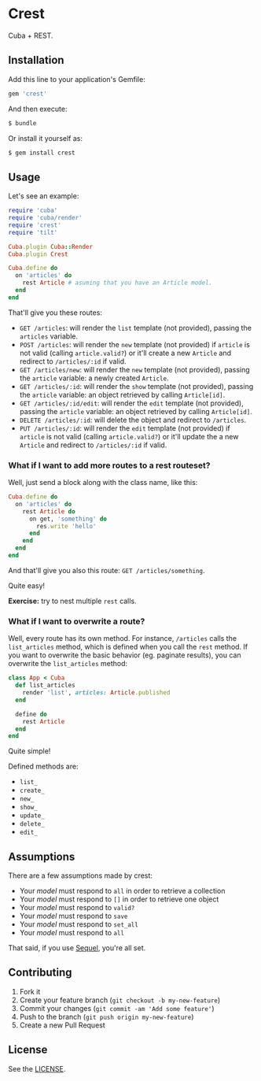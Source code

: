 # Crest

Cuba + REST.

## Installation

Add this line to your application's Gemfile:

```ruby
gem 'crest'
```

And then execute:

```bash
$ bundle
```

Or install it yourself as:

```bash
$ gem install crest
```

## Usage

Let's see an example:

```ruby
require 'cuba'
require 'cuba/render'
require 'crest'
require 'tilt'

Cuba.plugin Cuba::Render
Cuba.plugin Crest

Cuba.define do
  on 'articles' do
    rest Article # asuming that you have an Article model.
  end
end
```

That'll give you these routes:

* `GET /articles`: will render the `list` template (not provided), passing the
`articles` variable.
* `POST /articles`: will render the `new` template (not provided) if `article`
is not valid (calling `article.valid?`) or it'll create a new `Article` and
redirect to `/articles/:id` if valid.
* `GET /articles/new`: will render the `new` template (not provided), passing
the `article` variable: a newly created `Article`.
* `GET /articles/:id`: will render the `show` template (not provided), passing
the `article` variable: an object retrieved by calling `Article[id]`.
* `GET /articles/:id/edit`: will render the `edit` template (not provided),
passing the `article` variable: an object retrieved by calling `Article[id]`.
* `DELETE /articles/:id`: will delete the object and redirect to `/articles`.
* `PUT /articles/:id`: will render the `edit` template (not provided) if
`article` is not valid (calling `article.valid?`) or it'll update the a new
`Article` and redirect to `/articles/:id` if valid.

### What if I want to add more routes to a rest routeset?

Well, just send a block along with the class name, like this:

```ruby
Cuba.define do
  on 'articles' do
    rest Article do
      on get, 'something' do
        res.write 'hello'
      end
    end
  end
end
```

And that'll give you also this route: `GET /articles/something`.

Quite easy!

**Exercise:** try to nest multiple `rest` calls.

### What if I want to overwrite a route?

Well, every route has its own method. For instance, `/articles` calls the
`list_articles` method, which is defined when you call the `rest` method. If
you want to overwrite the basic behavior (eg. paginate results), you can
overwrite the `list_articles` method:

```ruby
class App < Cuba
  def list_articles
    render 'list', articles: Article.published
  end

  define do
    rest Article
  end
end
```

Quite simple!

Defined methods are:

* `list_`
* `create_`
* `new_`
* `show_`
* `update_`
* `delete_`
* `edit_`

## Assumptions

There are a few assumptions made by crest:

* Your *model* must respond to `all` in order to retrieve a collection
* Your *model* must respond to `[]` in order to retrieve one object
* Your *model* must respond to `valid?`
* Your *model* must respond to `save`
* Your *model* must respond to `set_all`
* Your *model* must respond to `all`

That said, if you use [Sequel](http://sequel.jeremyevans.net), you're all set.

## Contributing

1. Fork it
2. Create your feature branch (`git checkout -b my-new-feature`)
3. Commit your changes (`git commit -am 'Add some feature'`)
4. Push to the branch (`git push origin my-new-feature`)
5. Create a new Pull Request

## License

See the [LICENSE](https://github.com/patriciomacadden/crest/blob/master/LICENSE).

